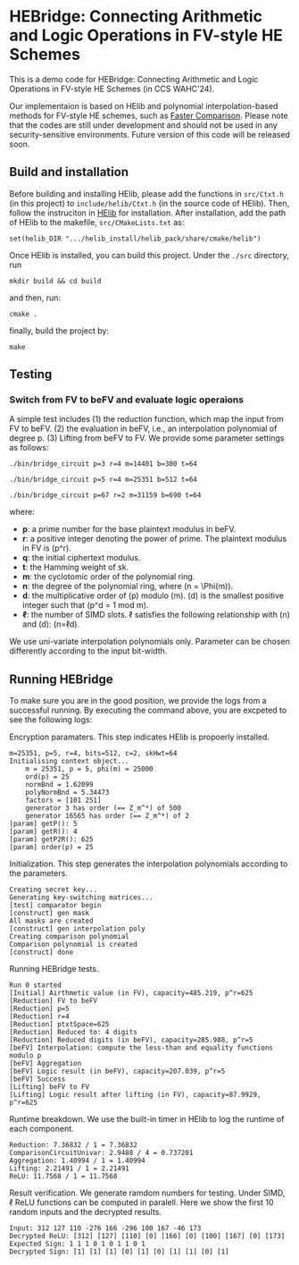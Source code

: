 # HEBridge: Connecting Arithmetic and Logic Operations in FV-style HE Schemes

This is a demo code for HEBridge: Connecting Arithmetic and Logic Operations in
FV-style HE Schemes (in CCS WAHC'24).

Our implementaion is based on HElib and polynomial interpolation-based methods for FV-style HE schemes, such as [Faster Comparison](https://eprint.iacr.org/2021/315). Please note that the codes are still under development and should not be used in any security-sensitive environments. Future version of this code will be released soon.

## Build and installation
Before building and installing HElib, please add the functions in ```src/Ctxt.h``` (in this project) to ```include/helib/Ctxt.h``` (in the source code of HElib). Then, follow the instruciton in [HElib](https://github.com/homenc/HElib) for installation. After installation, add the path of HElib to the makefile, ```src/CMakeLists.txt```  as:

    set(helib_DIR ".../helib_install/helib_pack/share/cmake/helib")

Once HElib is installed, you can build this project. Under the  ```./src``` directory, run

    mkdir build && cd build

and then, run:

    cmake .

finally, build the project by:

    make

## Testing
### Switch from FV to beFV and evaluate logic operaions
A simple test includes (1) the reduction function, which map the input from FV to beFV. (2) the evaluation in beFV, i.e., an interpolation polynomial of degree p. (3) Lifting from beFV to FV. We provide some parameter settings as follows:
  
    ./bin/bridge_circuit p=3 r=4 m=14401 b=300 t=64

    ./bin/bridge_circuit p=5 r=4 m=25351 b=512 t=64
    
    ./bin/bridge_circuit p=67 r=2 m=31159 b=690 t=64
    
where:
- **p**: a prime number for the base plaintext modulus in beFV.
- **r**: a positive integer denoting the power of prime. The plaintext modulus in FV is \(p^r\).
- **q**: the initial ciphertext modulus.
- **t**: the Hamming weight of sk.
- **m**: the cyclotomic order of the polynomial ring.
- **n**: the degree of the polynomial ring, where \(n = \Phi(m)\).
- **d**: the multiplicative order of \(p\) modulo \(m\). \(d\) is the smallest positive integer such that \(p^d = 1 mod m\).
- **ℓ**: the number of SIMD slots. ℓ satisfies the following relationship with \(n\) and \(d\): \(n=ℓd\).

We use uni-variate interpolation polynomials only. Parameter can be chosen differently according to the input bit-width.

## Running HEBridge
To make sure you are in the good position, we provide the logs from a successful running. By executing the command above, you are excpeted to see the following logs:

Encryption paramaters. This step indicates HElib is propoerly installed.

    m=25351, p=5, r=4, bits=512, c=2, skHwt=64
    Initialising context object...
        m = 25351, p = 5, phi(m) = 25000
        ord(p) = 25
        normBnd = 1.62099
        polyNormBnd = 5.34473
        factors = [101 251]
        generator 3 has order (== Z_m^*) of 500
        generator 16565 has order (== Z_m^*) of 2
    [param] getP(): 5
    [param] getR(): 4
    [param] getP2R(): 625
    [param] order(p) = 25

Initialization. This step generates the interpolation polynomials according to the parameters.

    Creating secret key...
    Generating key-switching matrices...
    [test] comparator begin
    [construct] gen mask
    All masks are created
    [construct] gen interpolation poly
    Creating comparison polynomial
    Comparison polynomial is created
    [construct] done

Running HEBridge tests.

    Run 0 started
    [Initial] Airthmetic value (in FV), capacity=485.219, p^r=625
    [Reduction] FV to beFV
    [Reduction] p=5
    [Reduction] r=4
    [Reduction] ptxtSpace=625
    [Reduction] Reduced to: 4 digits
    [Reduction] Reduced digits (in beFV), capacity=285.988, p^r=5
    [beFV] Interpolation: compute the less-than and equality functions modulo p
    [beFV] Aggregation
    [beFV] Logic result (in beFV), capacity=207.039, p^r=5
    [beFV] Success
    [Lifting] beFV to FV
    [Lifting] Logic result after lifting (in FV), capacity=87.9929, p^r=625

Runtime breakdown. We use the built-in timer in HElib to log the runtime of each component.
 
    Reduction: 7.36832 / 1 = 7.36832
    ComparisonCircuitUnivar: 2.9488 / 4 = 0.737201  
    Aggregation: 1.40994 / 1 = 1.40994  
    Lifting: 2.21491 / 1 = 2.21491  
    ReLU: 11.7568 / 1 = 11.7568  

Result verification. We generate ramdom numbers for testing. Under SIMD, ℓ ReLU functions can be computed in paralell. Here we show the first 10 random inputs and the decrypted results.

    Input: 312 127 110 -276 166 -296 100 167 -46 173
    Decrypted ReLU: [312] [127] [110] [0] [166] [0] [100] [167] [0] [173]
    Expected Sign: 1 1 1 0 1 0 1 1 0 1
    Decrypted Sign: [1] [1] [1] [0] [1] [0] [1] [1] [0] [1]